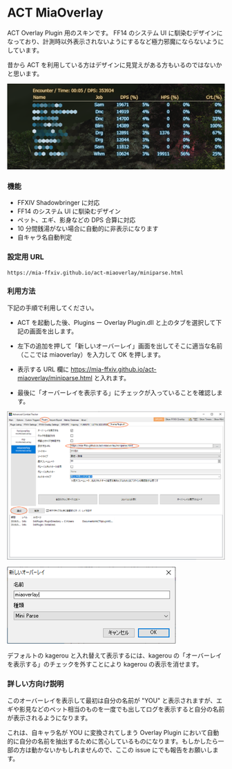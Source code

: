 # ACT MiaOverlay

ACT Overlay Plugin 用のスキンです。
FF14 のシステム UI に馴染むデザインになっており、計測時以外表示されないようにするなど極力邪魔にならないようにしています。

昔から ACT を利用している方はデザインに見覚えがある方もいるのではないかと思います。



![sample](./img/sample.png)



### 機能

- FFXIV Shadowbringer に対応
- FF14 のシステム UI に馴染むデザイン
- ペット、エギ、影身などの DPS 合算に対応
- 10 分間銭湯がない場合に自動的に非表示になります
- 自キャラ名自動判定



### 設定用 URL

```
https://mia-ffxiv.github.io/act-miaoverlay/miniparse.html
```



### 利用方法

下記の手順で利用してください。



- ACT を起動した後、Plugins ー Overlay Plugin.dll と上のタブを選択して下記の画面を出します。

- 左下の追加を押して「新しいオーバーレイ」画面を出してそこに適当な名前（ここでは miaoverlay）を入力して OK を押します。
- 表示する URL 欄に https://mia-ffxiv.github.io/act-miaoverlay/miniparse.html と入れます。
- 最後に「オーバーレイを表示する」にチェックが入っていることを確認します。



![overlaysetting](./img/overlaysetting2.png)



![add](./img/add.png)



デフォルトの kagerou と入れ替えて表示するには、kagerou の「オーバーレイを表示する」のチェックを外すことにより kagerou の表示を消せます。



### 詳しい方向け説明

このオーバーレイを表示して最初は自分の名前が "YOU" と表示されますが、エギや影見などのペット相当のものを一度でも出してログを表示すると自分の名前が表示されるようになります。

これは、自キャラ名が YOU に変換されてしまう Overlay Plugin において自動的に自分の名前を抽出するために苦心しているものになります。もしかしたら一部の方は動かないかもしれませんので、ここの issue にでも報告をお願いします。